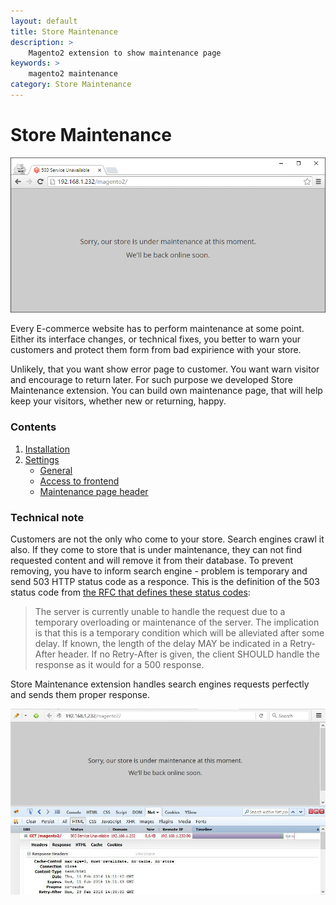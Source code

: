 ```yaml
---
layout: default
title: Store Maintenance
description: >
    Magento2 extension to show maintenance page
keywords: >
    magento2 maintenance
category: Store Maintenance
---
```


# Store Maintenance

![Store maintenance frontend page](/images/store-maintenance/503-page.png)

Every E-commerce website has to perform maintenance at some point. Either its
interface changes, or technical fixes, you better to warn your customers and
protect them form from bad expirience with your store.

Unlikely, that you want show error page to customer. You want warn visitor and
encourage to return later. For such purpose we developed Store Maintenance
extension. You can build own maintenance page, that will help keep your
visitors, whether new or returning, happy.

### Contents

1. [Installation](installation/)
2. [Settings](settings/)
    - [General](settings/#general)
    - [Access to frontend](settings/#access-to-frontend)
    - [Maintenance page header](settings/#maintenance-page-header)

### Technical note

Customers are not the only who come to your store. Search engines crawl it also.
If they come to store that is under maintenance, they can not find requested
content and will remove it from their database. To prevent removing, you have to
inform search engine - problem is temporary and send 503 HTTP status code as a
responce. This is the definition of the 503 status code from
[the RFC that defines these status codes](http://www.w3.org/Protocols/rfc2616/rfc2616-sec10.html):

>  The server is currently unable to handle the request due to a temporary
overloading or maintenance of the server. The implication is that this is a
temporary condition which will be alleviated after some delay. If known, the
length of the delay MAY be indicated in a Retry-After header. If no Retry-After
is given, the client SHOULD handle the response as it would for a 500 response. 

Store Maintenance extension handles search engines requests perfectly and sends
them proper response.

![503 response](/images/store-maintenance/503-response.png)
